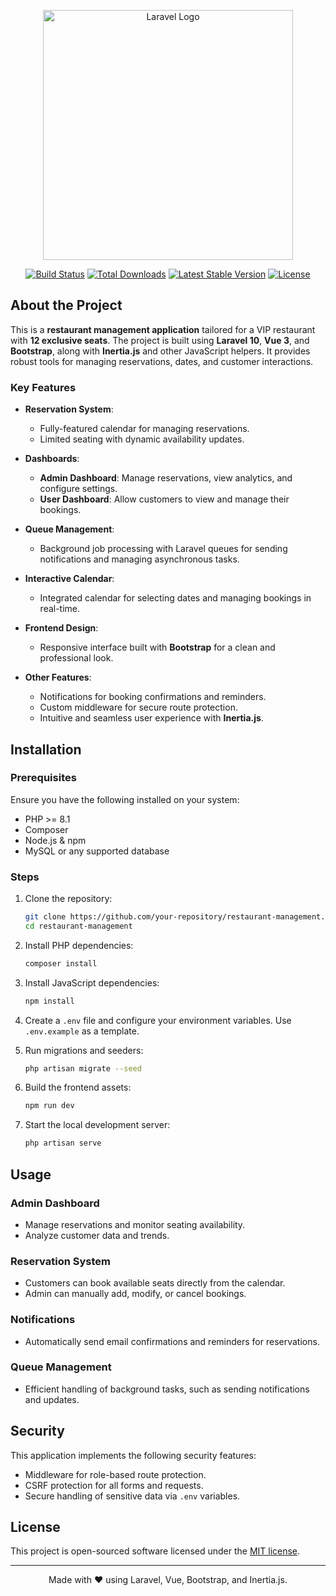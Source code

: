 <p align="center"><a href="https://laravel.com" target="_blank"><img src="https://raw.githubusercontent.com/laravel/art/master/logo-lockup/5%20SVG/2%20CMYK/1%20Full%20Color/laravel-logolockup-cmyk-red.svg" width="400" alt="Laravel Logo"></a></p>

<p align="center">
<a href="https://github.com/laravel/framework/actions"><img src="https://github.com/laravel/framework/workflows/tests/badge.svg" alt="Build Status"></a>
<a href="https://packagist.org/packages/laravel/framework"><img src="https://img.shields.io/packagist/dt/laravel/framework" alt="Total Downloads"></a>
<a href="https://packagist.org/packages/laravel/framework"><img src="https://img.shields.io/packagist/v/laravel/framework" alt="Latest Stable Version"></a>
<a href="https://packagist.org/packages/laravel/framework"><img src="https://img.shields.io/packagist/l/laravel/framework" alt="License"></a>
</p>

## About the Project

This is a **restaurant management application** tailored for a VIP restaurant with **12 exclusive seats**. The project is built using **Laravel 10**, **Vue 3**, and **Bootstrap**, along with **Inertia.js** and other JavaScript helpers. It provides robust tools for managing reservations, dates, and customer interactions.

### Key Features

- **Reservation System**:
  - Fully-featured calendar for managing reservations.
  - Limited seating with dynamic availability updates.

- **Dashboards**:
  - **Admin Dashboard**: Manage reservations, view analytics, and configure settings.
  - **User Dashboard**: Allow customers to view and manage their bookings.

- **Queue Management**:
  - Background job processing with Laravel queues for sending notifications and managing asynchronous tasks.

- **Interactive Calendar**:
  - Integrated calendar for selecting dates and managing bookings in real-time.

- **Frontend Design**:
  - Responsive interface built with **Bootstrap** for a clean and professional look.

- **Other Features**:
  - Notifications for booking confirmations and reminders.
  - Custom middleware for secure route protection.
  - Intuitive and seamless user experience with **Inertia.js**.

## Installation

### Prerequisites

Ensure you have the following installed on your system:
- PHP >= 8.1
- Composer
- Node.js & npm
- MySQL or any supported database

### Steps

1. Clone the repository:
   ```bash
   git clone https://github.com/your-repository/restaurant-management.git
   cd restaurant-management
   ```

2. Install PHP dependencies:
   ```bash
   composer install
   ```

3. Install JavaScript dependencies:
   ```bash
   npm install
   ```

4. Create a `.env` file and configure your environment variables. Use `.env.example` as a template.

5. Run migrations and seeders:
   ```bash
   php artisan migrate --seed
   ```

6. Build the frontend assets:
   ```bash
   npm run dev
   ```

7. Start the local development server:
   ```bash
   php artisan serve
   ```

## Usage

### Admin Dashboard
- Manage reservations and monitor seating availability.
- Analyze customer data and trends.

### Reservation System
- Customers can book available seats directly from the calendar.
- Admin can manually add, modify, or cancel bookings.

### Notifications
- Automatically send email confirmations and reminders for reservations.

### Queue Management
- Efficient handling of background tasks, such as sending notifications and updates.

## Security

This application implements the following security features:
- Middleware for role-based route protection.
- CSRF protection for all forms and requests.
- Secure handling of sensitive data via `.env` variables.

## License

This project is open-sourced software licensed under the [MIT license](https://opensource.org/licenses/MIT).

---

<p align="center">Made with ❤️ using Laravel, Vue, Bootstrap, and Inertia.js.</p>
